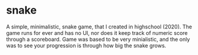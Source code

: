 # snake
A simple, minimalistic, snake game, that I created in highschool (2020).
The game runs for ever and has no UI, nor does it keep track of numeric score through a scoreboard.
Game was based to be very minialistic, and the only was to see your progression is through how big the snake grows. 
